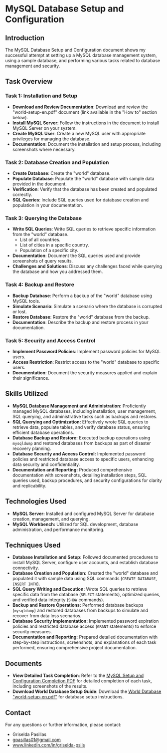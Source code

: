 # MySQL Database Setup and Configuration

 ## Introduction
 The MySQL Database Setup and Configuration document shows my successful attempt at setting up a MySQL database management system, using a sample database, and performing various tasks related to database management and security.

 ## Task Overview

 ### Task 1: Installation and Setup
 - **Download and Review Documentation**: Download and review the "world-setup-en.pdf" document (link available in the "How to" section below).
 - **Install MySQL Server**: Follow the instructions in the document to install MySQL Server on your system.
 - **Create MySQL User**: Create a new MySQL user with appropriate privileges for managing the database.
 - **Documentation**: Document the installation and setup process, including screenshots where necessary.

 ### Task 2: Database Creation and Population
 - **Create Database**: Create the "world" database.
 - **Populate Database**: Populate the "world" database with sample data provided in the document.
 - **Verification**: Verify that the database has been created and populated correctly.
 - **SQL Queries**: Include SQL queries used for database creation and population in your documentation.

 ### Task 3: Querying the Database
 - **Write SQL Queries**: Write SQL queries to retrieve specific information from the "world" database.
   - List of all countries.
   - List of cities in a specific country.
   - Population of a specific city.
 - **Documentation**: Document the SQL queries used and provide screenshots of query results.
 - **Challenges and Solutions**: Discuss any challenges faced while querying the database and how you addressed them.

 ### Task 4: Backup and Restore
 - **Backup Database**: Perform a backup of the "world" database using MySQL tools.
 - **Simulate Scenario**: Simulate a scenario where the database is corrupted or lost.
 - **Restore Database**: Restore the "world" database from the backup.
 - **Documentation**: Describe the backup and restore process in your documentation.

 ### Task 5: Security and Access Control
 - **Implement Password Policies**: Implement password policies for MySQL users.
 - **Access Restriction**: Restrict access to the "world" database to specific users.
 - **Documentation**: Document the security measures applied and explain their significance.

## Skills Utilized
- **MySQL Database Management and Administration:** Proficiently managed MySQL databases, including installation, user management, SQL querying, and administrative tasks such as backups and restores.
- **SQL Querying and Optimization:** Effectively wrote SQL queries to retrieve data, populate tables, and verify database status, ensuring efficient database operations.
- **Database Backup and Restore:** Executed backup operations using `mysqldump` and restored databases from backups as part of disaster recovery planning.
- **Database Security and Access Control:** Implemented password policies and restricted database access to specific users, enhancing data security and confidentiality.
- **Documentation and Reporting:** Produced comprehensive documentation with screenshots, detailing installation steps, SQL queries used, backup procedures, and security configurations for clarity and replicability.

## Technologies Used
- **MySQL Server:** Installed and configured MySQL Server for database creation, management, and querying.
- **MySQL Workbench:** Utilized for SQL development, database administration, and performance monitoring.
  
## Techniques Used
- **Database Installation and Setup:** Followed documented procedures to install MySQL Server, configure user accounts, and establish database connectivity.
- **Database Creation and Population:** Created the "world" database and populated it with sample data using SQL commands (`CREATE DATABASE`, `INSERT INTO`).
- **SQL Query Writing and Execution:** Wrote SQL queries to retrieve specific data from the database (`SELECT` statements), optimized queries, and verified data integrity (`SHOW` commands).
- **Backup and Restore Operations:** Performed database backups (`mysqldump`) and restored databases from backups to simulate and recover from data loss scenarios.
- **Database Security Implementation:** Implemented password expiration policies and restricted database access (`GRANT` statements) to enforce security measures.
- **Documentation and Reporting:** Prepared detailed documentation with step-by-step instructions, screenshots, and explanations of each task performed, ensuring comprehensive project documentation.


## Documents
- **View Detailed Task Completion**: Refer to the [MySQL Setup and Configuration Completion PDF](https://drive.google.com/file/d/1_g1sxisCmbt3ut3-WR1j4YnRrf1TNkq5/view?usp=sharing) for detailed completion of each task, including screenshots of the results.
- **Download World Database Setup Guide**: Download the [World Database "world-setup-en.pdf"](https://downloads.mysql.com/docs/world-setup-en.pdf) for database setup instructions.

 ## Contact
 For any questions or further information, please contact: 
 - Griselda Pasillas
 - gpasillas01@gmail.com
 - www.linkedin.com/in/griselda-pslls
